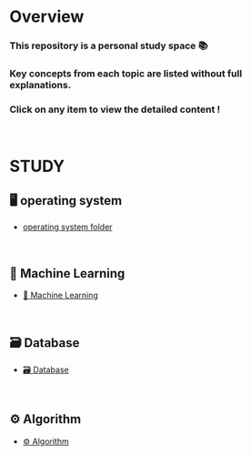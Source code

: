 # Overview

### This repository is a personal study space 📚

### Key concepts from each topic are listed without full explanations. 

### Click on any item to view the detailed content ! 

<br/>

# STUDY

## 🖥️ operating system 

- [operating system folder](https://github.com/LeeYuchan75/study/tree/main/operating%20system)

<br/>

## 🧠 Machine Learning

- [🧠 Machine Learning](https://github.com/LeeYuchan75/study/tree/main/machine-learning)

<br/>

## 🗃️ Database

- [🗃️ Database](https://github.com/LeeYuchan75/study/tree/main/database)

<br/>

## ⚙️ Algorithm

- [⚙️ Algorithm](https://github.com/LeeYuchan75/study/tree/main/algorithm)







